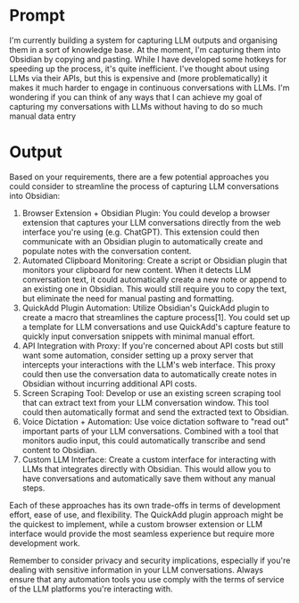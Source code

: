 # Prompt

I'm currently building a system for capturing LLM outputs and organising them in a sort of knowledge base. At the moment, I'm capturing them into Obsidian by copying and pasting. While I have developed some hotkeys for speeding up the process, it's quite inefficient. I've thought about using LLMs via their APIs, but this is expensive and (more problematically) it makes it much harder to engage in continuous conversations with LLMs. I'm wondering if you can think of any ways that I can achieve my goal of capturing my conversations with LLMs without having to do so much manual data entry

# Output

Based on your requirements, there are a few potential approaches you could consider to streamline the process of capturing LLM conversations into Obsidian:

1. Browser Extension + Obsidian Plugin:
   You could develop a browser extension that captures your LLM conversations directly from the web interface you're using (e.g. ChatGPT). This extension could then communicate with an Obsidian plugin to automatically create and populate notes with the conversation content.
2. Automated Clipboard Monitoring:
   Create a script or Obsidian plugin that monitors your clipboard for new content. When it detects LLM conversation text, it could automatically create a new note or append to an existing one in Obsidian. This would still require you to copy the text, but eliminate the need for manual pasting and formatting.
3. QuickAdd Plugin Automation:
   Utilize Obsidian's QuickAdd plugin to create a macro that streamlines the capture process\[1]. You could set up a template for LLM conversations and use QuickAdd's capture feature to quickly input conversation snippets with minimal manual effort.
4. API Integration with Proxy:
   If you're concerned about API costs but still want some automation, consider setting up a proxy server that intercepts your interactions with the LLM's web interface. This proxy could then use the conversation data to automatically create notes in Obsidian without incurring additional API costs.
5. Screen Scraping Tool:
   Develop or use an existing screen scraping tool that can extract text from your LLM conversation window. This tool could then automatically format and send the extracted text to Obsidian.
6. Voice Dictation + Automation:
   Use voice dictation software to "read out" important parts of your LLM conversations. Combined with a tool that monitors audio input, this could automatically transcribe and send content to Obsidian.
7. Custom LLM Interface:
   Create a custom interface for interacting with LLMs that integrates directly with Obsidian. This would allow you to have conversations and automatically save them without any manual steps.

Each of these approaches has its own trade-offs in terms of development effort, ease of use, and flexibility. The QuickAdd plugin approach might be the quickest to implement, while a custom browser extension or LLM interface would provide the most seamless experience but require more development work.

Remember to consider privacy and security implications, especially if you're dealing with sensitive information in your LLM conversations. Always ensure that any automation tools you use comply with the terms of service of the LLM platforms you're interacting with.

